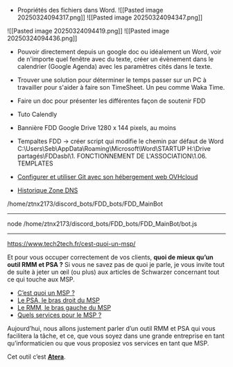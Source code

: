 
- Propriétés des fichiers dans Word.
![[Pasted image 20250324094317.png]]
![[Pasted image 20250324094347.png]]

![[Pasted image 20250324094419.png]]
![[Pasted image 20250324094436.png]]




- Pouvoir directement depuis un google doc ou idéalement un Word, voir de n'importe quel fenêtre avec du texte, créer un évènement dans le calendrier (Google Agenda) avec les paramètres cités dans le texte. 
- Trouver une solution pour déterminer le temps passer sur un PC à travailler pour s'aider à faire son TimeSheet. Un peu comme Waka Time.
- Faire un doc pour présenter les différentes façon de soutenir FDD
- Tuto Calendly
- Bannière FDD Google Drive
	 1280 x 144 pixels, au moins
- Tempaltes FDD -> créer script qui modifie le chemin par défaut de Word
		C:\Users\Seb\AppData\Roaming\Microsoft\Word\STARTUP
		H:\Drive partagés\FDDasbl\1. FONCTIONNEMENT DE L'ASSOCIATION\1.06. TEMPLATES

- [Configurer et utiliser Git avec son hébergement web OVHcloud](https://help.ovhcloud.com/csm/fr-web-hosting-git-integration?id=kb_article_view&sysparm_article=KB0063755)
- [Historique Zone DNS](https://help.ovhcloud.com/csm/fr-dns-zone-history?id=kb_article_view&sysparm_article=KB0061056)



/home/ztnx2173/discord_bots/FDD_bots/FDD_MainBot
*******************
node /home/ztnx2173/discord_bots/FDD_bots/FDD_MainBot/bot.js



-------

https://www.tech2tech.fr/cest-quoi-un-msp/

Et pour vous occuper correctement de vos clients, **quoi de mieux qu’un outil RMM et PSA ?** Si vous ne savez pas de quoi je parle, je vous invite tout de suite à jeter un œil (ou plus) aux articles de Schwarzer concernant tout ce qui touche aux MSP.

- [C’est quoi un MSP ?](https://www.tech2tech.fr/cest-quoi-un-msp/)
- [Le PSA, le bras droit du MSP](https://www.tech2tech.fr/le-psa-le-bras-droit-du-msp/)
- [Le RMM, le bras gauche du MSP](https://www.tech2tech.fr/le-rmm-le-bras-gauche-du-msp/)
- [Quels services pour le MSP ?](https://www.tech2tech.fr/quels-services-pour-le-msp/)

Aujourd’hui, nous allons justement parler d’un outil RMM et PSA qui vous facilitera la tâche, et ce, que vous soyez dans une grande entreprise en tant qu’informaticien ou que vous proposiez vos services en tant que MSP.

Cet outil c’est **[Atera](https://atera.pxf.io/parcinfo)**.
















